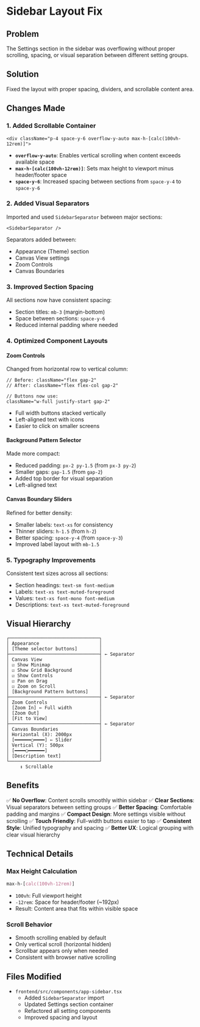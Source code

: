 # Sidebar Layout Fix

## Problem
The Settings section in the sidebar was overflowing without proper scrolling, spacing, or visual separation between different setting groups.

## Solution
Fixed the layout with proper spacing, dividers, and scrollable content area.

## Changes Made

### 1. Added Scrollable Container
```tsx
<div className="p-4 space-y-6 overflow-y-auto max-h-[calc(100vh-12rem)]">
```
- **`overflow-y-auto`**: Enables vertical scrolling when content exceeds available space
- **`max-h-[calc(100vh-12rem)]`**: Sets max height to viewport minus header/footer space
- **`space-y-6`**: Increased spacing between sections from `space-y-4` to `space-y-6`

### 2. Added Visual Separators
Imported and used `SidebarSeparator` between major sections:
```tsx
<SidebarSeparator />
```

Separators added between:
- Appearance (Theme) section
- Canvas View settings
- Zoom Controls
- Canvas Boundaries

### 3. Improved Section Spacing
All sections now have consistent spacing:
- Section titles: `mb-3` (margin-bottom)
- Space between sections: `space-y-6`
- Reduced internal padding where needed

### 4. Optimized Component Layouts

#### Zoom Controls
Changed from horizontal row to vertical column:
```tsx
// Before: className="flex gap-2"
// After: className="flex flex-col gap-2"

// Buttons now use:
className="w-full justify-start gap-2"
```
- Full width buttons stacked vertically
- Left-aligned text with icons
- Easier to click on smaller screens

#### Background Pattern Selector
Made more compact:
- Reduced padding: `px-2 py-1.5` (from `px-3 py-2`)
- Smaller gaps: `gap-1.5` (from `gap-2`)
- Added top border for visual separation
- Left-aligned text

#### Canvas Boundary Sliders
Refined for better density:
- Smaller labels: `text-xs` for consistency
- Thinner sliders: `h-1.5` (from `h-2`)
- Better spacing: `space-y-4` (from `space-y-3`)
- Improved label layout with `mb-1.5`

### 5. Typography Improvements
Consistent text sizes across all sections:
- Section headings: `text-sm font-medium`
- Labels: `text-xs text-muted-foreground`
- Values: `text-xs font-mono font-medium`
- Descriptions: `text-xs text-muted-foreground`

## Visual Hierarchy

```
┌─────────────────────────────────┐
│ Appearance                      │
│ [Theme selector buttons]        │
├─────────────────────────────────┤ ← Separator
│ Canvas View                     │
│ ☑ Show Minimap                  │
│ ☑ Show Grid Background          │
│ ☑ Show Controls                 │
│ ☑ Pan on Drag                   │
│ ☑ Zoom on Scroll                │
│ [Background Pattern buttons]    │
├─────────────────────────────────┤ ← Separator
│ Zoom Controls                   │
│ [Zoom In] ← Full width          │
│ [Zoom Out]                      │
│ [Fit to View]                   │
├─────────────────────────────────┤ ← Separator
│ Canvas Boundaries               │
│ Horizontal (X): 2000px          │
│ [━━━━━━○━━━━] ← Slider          │
│ Vertical (Y): 500px             │
│ [━━━━○━━━━━━]                   │
│ [Description text]              │
└─────────────────────────────────┘
     ↕ Scrollable
```

## Benefits

✅ **No Overflow**: Content scrolls smoothly within sidebar
✅ **Clear Sections**: Visual separators between setting groups
✅ **Better Spacing**: Comfortable padding and margins
✅ **Compact Design**: More settings visible without scrolling
✅ **Touch Friendly**: Full-width buttons easier to tap
✅ **Consistent Style**: Unified typography and spacing
✅ **Better UX**: Logical grouping with clear visual hierarchy

## Technical Details

### Max Height Calculation
```css
max-h-[calc(100vh-12rem)]
```
- `100vh`: Full viewport height
- `-12rem`: Space for header/footer (~192px)
- Result: Content area that fits within visible space

### Scroll Behavior
- Smooth scrolling enabled by default
- Only vertical scroll (horizontal hidden)
- Scrollbar appears only when needed
- Consistent with browser native scrolling

## Files Modified
- `frontend/src/components/app-sidebar.tsx`
  - Added `SidebarSeparator` import
  - Updated Settings section container
  - Refactored all setting components
  - Improved spacing and layout
